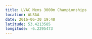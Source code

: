 ```yaml
---
title: LVAC Mens 3000m Championships
location: ALSAA
date: 2016-06-30 19:40
latitude: 53.4213585
longitude: -6.2295473
---
```

